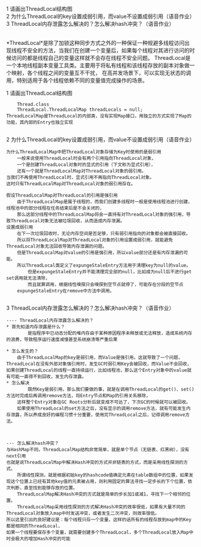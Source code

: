 1 请画出ThreadLocal结构图<br>
2 为什么ThreadLocal的key设置成弱引用，而value不设置成弱引用（语音作业）<br>
3 ThreadLocal内存泄露怎么解决的？怎么解决hash冲突？（语音作业）<br>


<br>
*ThreadLocal*是除了加锁这种同步方式之外的一种保证一种规避多线程访问出现线程不安全的方法，当我们在创建一个变量后，如果每个线程对其进行访问的时候访问的都是线程自己的变量这样就不会存在线程不安全问题。
ThreadLocal是一个本地线程副本变量工具类。主要用于将私有线程和该线程存放的副本对象做一个映射，各个线程之间的变量互不干扰，
在高并发场景下，可以实现无状态的调用，特别适用于各个线程依赖不同的变量值完成操作的场景。


1 请画出ThreadLocal结构图

```text
    Thread.class
    ThreadLocal.ThreadLocalMap threadLocals = null;
ThreadLocalMap是ThreadLocal的内部类，没有实现Map接口，用独立的方式实现了Map的功能，其内部的Entry也独立实现
    
```

2 为什么ThreadLocal的key设置成弱引用，而value不设置成弱引用（语音作业）

```text
为什么ThreadLocalMap中把ThreadLocal对象存储为Key时使用的是弱引用
    一般来说使用ThreadLocal时会有两个引用指向ThreadLocal对象，
    一个是创建ThreadLocal对象时的显式的引用（下文称为显式引用），
    还有一个就是ThreadLocalMap对ThreadLocal对象的弱引用。
当我们不再使用ThreadLocal时，显式引用不再指向ThreadLocal对象。
这时只有ThreadLocalMap对ThreadLocal对象的弱引用存在。

假设ThreadLocalMap对ThreadLocal的引用是强引用
    由于ThreadLocalMap是属于线程的，而我们创建多线程时一般是使用线程池进行创建，线程池中的部分线程在任务结束后是不会关闭的，
    那么这部分线程中的ThreadLocalMap将会一直持有对ThreadLocal对象的强引用，导致ThreadLocal对象无法被垃圾回收，从而造成内存泄漏。
设置成弱引用
    在下一次垃圾回收时，无论内存空间是否足够，只有弱引用指向的对象都会被直接回收。
    所以将ThreadLocalMap对ThreadLocal对象的引用设置成弱引用，就能避免ThreadLocal对象无法回收导致内存泄漏的问题。
    但是ThreadLocalMap对value的引用是强引用，所以value部分还是有内存泄漏的可能。
    所以ThreadLocal类定义了expungeStaleEntry方法用于清理key为null的value。
        但是expungeStaleEntry并不能清理完全部的null，比如成为null后不进行get set调用就无法清除，
        而且就算调用，根据线性嗅探只会嗅探到空节点就停了，可能存在分段的空节点
    expungeStaleEntry在remove中方法中调用。


```

3 ThreadLocal内存泄露怎么解决的？怎么解决hash冲突？（语音作业）

```text
---- ThreadLocal内存泄露怎么解决的？
* 首先知道内存泄露是什么？
        是指程序中已动态分配的堆内存由于某种原因程序未释放或无法释放，造成系统内存的浪费，导致程序运行速度减慢甚至系统崩溃等严重后果

* 怎么发生的？
    由于ThreadLocalMap的key是弱引用，而Value是强引用。这就导致了一个问题，ThreadLocal在没有外部对象强引用时，发生GC时弱引用Key会被回收，而Value不会回收，
如果创建ThreadLocal的线程一直持续运行，比如线程池，那么这个Entry对象中的value就有可能一直得不到回收，发生内存泄露。
* 怎么解决
        既然Key是弱引用，那么我们要做的事，就是在调用ThreadLocal的get()、set()方法时完成后再调用remove方法，将Entry节点和Map的引用关系移除，
    这样整个Entry对象在GC Roots分析后就变成不可达了，下次GC的时候就可以被回收。
    如果使用ThreadLocal的set方法之后，没有显示的调用remove方法，就有可能发生内存泄露，所以养成良好的编程习惯十分重要，使用完ThreadLocal之后，记得调用remove方法。



--- 怎么解决hash冲突？
与HashMap不同，ThreadLocalMap结构非常简单，就是单个节点（无链表、红黑树），没有next引用
也就是说ThreadLocalMap中解决Hash冲突的方式并非链表的方式，而是采用线性探测的方式。
    所谓线性探测，就是根据初始key的hashcode值确定元素在table数组中的位置，如果发现这个位置上已经有其他key值的元素被占用，则利用固定的算法寻找一定步长的下个位置，依次判断，直至找到能够存放的位置。
    ThreadLocalMap解决Hash冲突的方式就是简单的步长加1或减1，寻找下一个相邻的位置。
    ThreadLocalMap采用线性探测的方式解决Hash冲突的效率很低，如果有大量不同的ThreadLocal对象放入map中时发送冲突，或者发生二次冲突，则效率很低。
所以这里引出的良好建议是：每个线程只存一个变量，这样的话所有的线程存放到map中的Key都是相同的ThreadLocal，
如果一个线程要保存多个变量，就需要创建多个ThreadLocal，多个ThreadLocal放入Map中时会极大的增加Hash冲突的可能
```